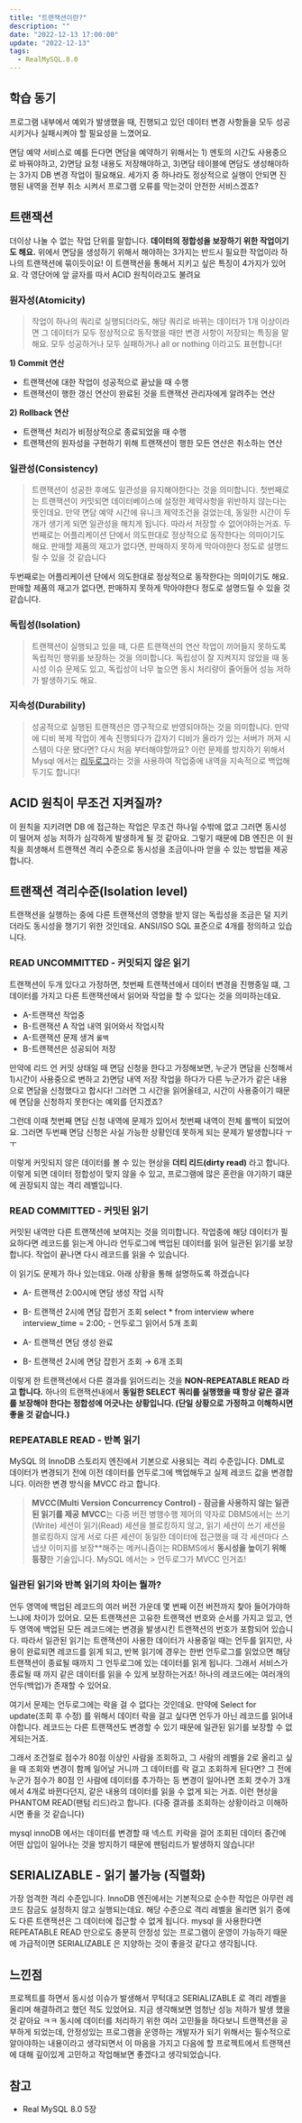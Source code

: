 ```yaml
---
title: "트랜잭션이란?"
description: ""
date: "2022-12-13 17:00:00"
update: "2022-12-13"
tags:
  - RealMySQL.8.0
---
```



## 학습 동기

프로그램 내부에서 예외가 발생했을 때, 진행되고 있던 데이터 변경 사항들을 모두 성공시키거나 실패시켜야 할 필요성을 느꼈어요. 

면담 예약 서비스로 예를 든다면  면담을 예약하기 위해서는 1) 멘토의 시간도 사용중으로 바꿔야하고, 2)면담 요청 내용도 저장해야하고, 3)면담 테이블에 면담도 생성해야하는 3가지 DB 변경 작업이 필요해요. 세가지 중 하나라도 정상적으로 실행이 안되면 진행된 내역을 전부 취소 시켜서 프로그램 오류를 막는것이 안전한 서비스겠죠? 

## 트랜잭션

더이상 나눌 수 없는 작업 단위를 말합니다. **데이터의 정합성을 보장하기 위한 작업이기도 해요.**  위에서 면담을 생성하기 위해서 해야하는 3가지는 반드시 필요한 작업이라 하나의 트랜잭션에 묶이듯이요!  이 트랜잭션을 통해서 지키고 싶은 특징이 4가지가 있어요.  각 영단어에 앞 글자를 따서 ACID 원칙이라고도 불려요

### 원자성(Atomicity)

> 작업이 하나의 쿼리로 실행되더라도, 해당 쿼리로 바뀌는 데이터가 1개 이상이라면 그 데이터가 모두 정상적으로 동작했을 때만 변경 사항이 저장되는 특징을 말해요. 모두  성공하거나 모두 실패하거나 all or nothing 이라고도 표현합니다!
>

**1) Commit 연산**

- 트랜잭션에 대한 작업이 성공적으로 끝났을 때 수행
- 트랜잭션이 행한 갱신 연산이 완료된 것을 트랜잭션 관리자에게 알려주는 연산

**2) Rollback 연산**

- 트랜잭션 처리가 비정상적으로 종료되었을 때 수행
- 트랜잭션의 원자성을 구현하기 위해 트랜잭션이 행한 모든 연산은 취소하는 연산

### 일관성(Consistency)

> 트랜잭션이 성공한 후에도 일관성을 유지해야한다는 것을 의미합니다.
> 첫번째로는 트랜잭션이 커밋되면 데이터베이스에 설정한 제약사항을 위반하지 않는다는 뜻인데요. 만약 면담 예약 시간에 유니크 제약조건을 걸었는데, 동일한 시간이 두개가 
> 생기게 되면 일관성을 해치게 됩니다. 따라서 저장할 수 없어야하는거죠. 
> 두번째로는 어플리케이션 단에서 의도한대로 정상적으로 동작한다는 의미이기도 해요.  판매할 제품의 재고가 없다면, 판매하지 못하게 막아야한다 정도로 설명드릴 수 있을 것 
> 같습니다


 두번째로는 어플리케이션 단에서 의도한대로 정상적으로 동작한다는 의미이기도 해요.  판매할 제품의 재고가 없다면, 판매하지 못하게 막아야한다 정도로 설명드릴 수 있을 것 같습니다. 

### 독립성(Isolation)

> 트랜잭션이 실행되고 있을 때, 다른 트랜잭션의 연산 작업이 끼어들지 못하도록 독립적인 행위를 보장하는 것을 의미합니다. 독립성이 잘 지켜지지 않았을 때 동시성 이슈 문제도 
> 있고, 독립성이 너무 높으면 동시 처리량이 줄어들어 성능 저하가 발생하기도 해요.

### 지속성(Durability)

> 성공적으로 실행된 트랜잭션은 영구적으로 반영되야하는 것을 의미합니다. 만약에 디비 복제 작업이 계속 진행되다가 갑자기 디비가 올라가 있는 서버가 꺼져 시스템이 다운 됐다면? 다시 처음 부터해야할까요? 이런 문제를 방지하기 위해서 Mysql 에서는 [리두로그](https://sudal.site/undo/)라는 것을 사용하여 작업중에 내역을 지속적으로 백업해두기도 합니다!
> 

## ACID 원칙이 무조건 지켜질까?

이 원칙을 지키려면 DB 에 접근하는 작업은 무조건 하나일 수밖에 없고 그러면 동시성이 떨어져 성능 저하가 심각하게 발생하게 될 것 같아요. 그렇기 때문에 DB 엔진은 이 원칙을 희생해서 트랜잭션 격리 수준으로 동시성을 조금이나마 얻을 수 있는 방법을 제공합니다. 

## 트랜잭션 격리수준(Isolation level)

트랜잭션을 실행하는 중에 다른 트랜잭션의 영향을 받지 않는 독립성을 조금은 덜 지키더라도 동시성을 챙기기 위한 것인데요. ANSI/ISO SQL 표준으로 4개를 정의하고 있습니다.

### READ UNCOMMITTED - 커밋되지 않은 읽기

트랜잭션이 두개 있다고 가정하면, 첫번째 트랜잭션에서 데이터 변경을 진행중일 떄, 그 데이터를 가지고 다른 트랜잭션에서 읽어와 작업을 할 수 있다는 것을 의미하는데요. 

- A-트랜잭션 작업중
- B-트랜잭션 A 작업 내역 읽어와서 작업시작
- A-트랜잭션 문제 생겨 `롤백`
- B-트랜잭션은 성공되어 저장

만약에 리드 언 커밋 상태일 때 면담 신청을 한다고 가정해보면, 누군가 면담을 신청해서 1)시간이 사용중으로 변하고 2)면담 내역 저장 작업을 하다가 다른 누군가가 같은 내용으로 면담을 신청했다고 합시다! 그러면 그 시간을 읽어올테고, 시간이 사용중이기 때문에 면담을 신청하지 못한다는 예외를 던지겠죠? 

그런데 이때 첫번째 면담 신청 내역에 문제가 있어서 첫번째 내역이 전체 롤백이 되었어요. 그러면 두번째 면담 신청은 사실 가능한 상황인데 못하게 되는 문제가 발생합니다 ㅜㅜ 

이렇게 커밋되지 않은 데이터를 볼 수 있는 현상을 **더티 리드(dirty read)** 라고 합니다. 이렇게 되면 데이터 정합성이 맞지 않을 수 있고, 프로그램에 많은 혼란을 야기하기 떄문에 권장되지 않는 격리 레벨입니다.

### READ COMMITTED - 커밋된 읽기

커밋된 내역만 다른 트랜잭션에 보여지는 것을 의미합니다.  작업중에 해당 데이터가 필요하다면 레코드를 읽는게 아니라 언두로그에 백업된 데이터를 읽어 일관된 읽기를 보장합니다.  작업이 끝나면 다시 레코드를 읽을 수 있습니다.

이 읽기도 문제가 하나 있는데요.  아래 상황을 통해 설명하도록 하겠습니다

- A- 트랜잭션  2:00시에 면담 생성 작업 시작
- B- 트랜잭션 2시에 면담 잡힌거 조회
    select * from interview where interview_time = 2:00; - 언두로그 읽어서 5개 조회
    
- A- 트랜잭션  면담 생성 완료
- B- 트랜잭션 2시에 면담 잡힌거 조회 → 6개 조회

이렇게 한 트랜잭션에서  다른 결과를 읽어드리는 것을  **NON-REPEATABLE READ 라고 합니다.**  하나의 트랜잭션내에서 **동일한 SELECT 쿼리를 실행했을 때 항상 같은 결과를 보장해야 한다는 정합성에 어긋나는 상황입니다. (단일 상황으로 가정하고 이해하시면 좋을 것 같습니다.)**

### REPEATABLE READ - 반복 읽기

MySQL 의 InnoDB 스토리지 엔진에서 기본으로 사용되는 격리 수준입니다. DML로 데이터가 변경되기 전에 이전 데이터를 언두로그에 백업해두고 실제 레코드 값을 변경합니다. 이러한 변경 방식을 MVCC 라고 합니다. 

> **MVCC(Multi Version Concurrency Control) - 잠금을 사용하지 않는 일관된 읽기를 제공**
> **MVCC**는 다중 버전 병행수행 제어의 약자로 DBMS에서는 쓰기(Write) 세션이 읽기(Read) 세션을 블로킹하지 않고, 읽기 세션이 쓰기 세션을 블로킹하지 않게 서로 
> 다른 세션이 동일한 데이터에 접근했을 때 각 세션마다 스냅샷 이미지를 보장**해주는 메커니즘이는 RDBMS에서 **동시성을 높이기 위해 등장**한 기술입니다. MySQL 에서는 > 언두로그가 MVCC 인거죠! 


### 일관된 읽기와 반복 읽기의 차이는 뭘까?

언두 영역에 백업된 레코드의 여러 버전 가운데 몇 번째 이전 버전까지 찾아 들어가야하느냐에 차이가 있어요. 모든 트랜잭션은 고유한 트랜잭션 번호와 순서를 가지고 있고, 언두 영역에 백업된 모든 레코드에는 변경을 발생시킨 트랜잭션의 번호가 포함되어 있습니다.  따라서 일관된 읽기는 트랜잭션이 사용한 데이터가 사용중일 때는 언두를 읽지만, 사용이 완료되면 레코드를 읽게 되고, 반복 읽기에 경우는 한번 언두로그를 읽었으면 해당 트랜잭션이 종료될 때까지 그 언두로그에 있는 데이터를 읽게 됩니다. 그래서 서비스가 종료될 때 까지 같은 데이터를 읽을 수 있게 보장하는거죠! 하나의 레코드에는 여러개의 언두(백업)가 존재할 수 있어요.

여기서 문제는 언두로그에는 락을 걸 수 없다는 것인데요. 만약에 Select for update(조회 후 수정) 를 위해서 데이터 락을 걸고 싶다면 언두가 아닌 레코드를 읽어내야합니다. 레코드는 다른 트랜잭션도 변경할 수 있기 때문에 일관된 읽기를 보장할 수 없게되는거죠.

그래서 조건절로 점수가 80점 이상인 사람을 조회하고, 그 사람의 레벨을 2로 올리고 싶을 때 조회와 변경이 함께 일어날 거니까 그 데이터를 락 걸고 조회하게 된다면? 그 전에 누군가 점수가 80점 인 사람에 데이터를 추가하는 등 변경이 일어나면 조회 갯수가 3개에서 4개로 바뀐다던지, 같은 내용의 데이터를 읽을 수 없게 되는 거죠. 이런 현상을 PHANTOM READ(팬텀 리드)라고 합니다. (다중 결과를 조회하는 상황이라고 이해하시면 좋을 것 같습니다)

mysql innoDB 에서는 데이터를 변경할 때 넥스트 키락을 걸어 조회된 데이터 중간에 어떤 삽입이 일어나는 것을 방지하기 때문에 팬텀리드가 발생하지 않습니다! 

## SERIALIZABLE - 읽기 불가능 (직렬화)

가장 엄격한 격리 수준입니다.  InnoDB 엔진에서는 기본적으로 순수한 작업은 아무런 레코드 잠금도 설정하지 않고 실행되는데요. 해당 수준으로 격리 레벨을 올리면 읽기 중에도 다른 트랜잭션은 그 데이터에 접근할 수 없게 됩니다.  mysql 을 사용한다면 REPEATABLE READ 만으로도 충분히 안정성 있는 프로그램이 운영이 가능하기 때문에 가급적이면 SERIALIZABLE 은 지양하는 것이 좋을것 같다고 생각됩니다. 

## 느낀점

프로젝트를 하면서 동시성 이슈가 발생해서 무턱대고 SERIALIZABLE 로 격리 레벨을 올리며 해결하려고 했던 적도 있었어요. 지금 생각해보면 엄청난 성능 저하가 발생 했을 것 같아요 ㅋㅋ 동시에 데이터를 처리하기 위한 여러 고민들을 하다보니 트랜잭션을 공부하게 되었는데, 안정성있는 프로그램을 운영하는 개발자가 되기 위해서는 필수적으로 알아야하는 내용이라고 생각되면서 이 마음을 가지고 다음에 할 프로젝트에서 트랜잭션에 대해 깊이있게 고민하고 작업해보면 좋겠다고 생각되었습니다. 

## 참고

- Real MySQL 8.0  5장